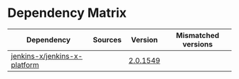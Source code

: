 # Dependency Matrix

Dependency | Sources | Version | Mismatched versions
---------- | ------- | ------- | -------------------
[jenkins-x/jenkins-x-platform](https://github.com/jenkins-x/jenkins-x-platform) |  | [2.0.1549](https://github.com/jenkins-x/jenkins-x-platform/releases/tag/v2.0.1549) | 

